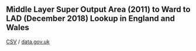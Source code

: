 ## Middle Layer Super Output Area (2011) to Ward to LAD (December 2018) Lookup in England and Wales

[CSV](csv/172.csv) / [data.gov.uk](https://data.gov.uk/dataset/d4c5b519-ed7d-4e6e-aa63-4ada09c02b45/middle-layer-super-output-area-2011-to-ward-to-lad-december-2018-lookup-in-england-and-wales)

